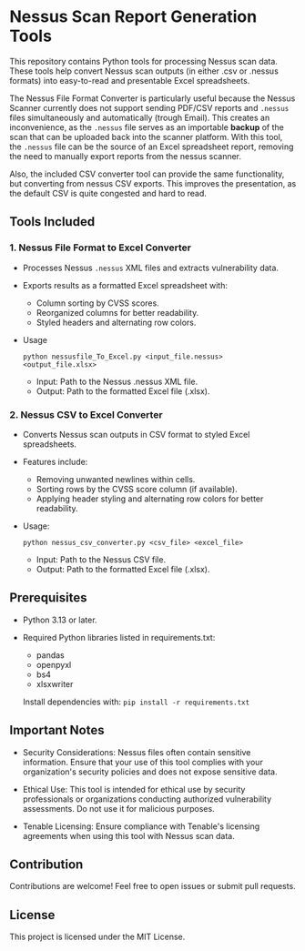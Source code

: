 # Nessus Scan Report Generation Tools

This repository contains Python tools for processing Nessus scan data. These tools help convert Nessus scan outputs (in either .csv or .nessus formats) into easy-to-read and presentable Excel spreadsheets. 

The Nessus File Format Converter is particularly useful because the Nessus Scanner currently does not support sending PDF/CSV reports and `.nessus` files simultaneously and automatically (trough Email). This creates an inconvenience, as the `.nessus` file serves as an importable **backup** of the scan that can be uploaded back into the scanner platform. With this tool, the `.nessus` file can be the source of an Excel spreadsheet report, removing the need to manually export reports from the nessus scanner. 

Also, the included CSV converter tool can provide the same functionality, but converting from nessus CSV exports. This improves the presentation, as the default CSV is quite congested and hard to read.

## Tools Included

### **1. Nessus File Format to Excel Converter**
- Processes Nessus `.nessus` XML files and extracts vulnerability data.
- Exports results as a formatted Excel spreadsheet with:

    - Column sorting by CVSS scores.
    - Reorganized columns for better readability.
    - Styled headers and alternating row colors.

- Usage

    ```python nessusfile_To_Excel.py <input_file.nessus> <output_file.xlsx>```

    - Input: Path to the Nessus .nessus XML file.
    - Output: Path to the formatted Excel file (.xlsx).

### **2. Nessus CSV to Excel Converter**

- Converts Nessus scan outputs in CSV format to styled Excel spreadsheets.
- Features include:
    - Removing unwanted newlines within cells.
    - Sorting rows by the CVSS score column (if available).
    - Applying header styling and alternating row colors for better readability.

- Usage:

     ```python nessus_csv_converter.py <csv_file> <excel_file>```

    - Input: Path to the Nessus CSV file.
    - Output: Path to the formatted Excel file (.xlsx).

## **Prerequisites**

- Python 3.13 or later.
- Required Python libraries listed in requirements.txt:
    - pandas
    - openpyxl
    - bs4
    - xlsxwriter

    Install dependencies with:
```pip install -r requirements.txt```

## Important Notes

- Security Considerations: Nessus files often contain sensitive information. Ensure that your use of this tool complies with your organization's security policies and does not expose sensitive data.

- Ethical Use: This tool is intended for ethical use by security professionals or organizations conducting authorized vulnerability assessments. Do not use it for malicious purposes.

- Tenable Licensing: Ensure compliance with Tenable's licensing agreements when using this tool with Nessus scan data.
    

## Contribution

Contributions are welcome! Feel free to open issues or submit pull requests.

## License

This project is licensed under the MIT License.
